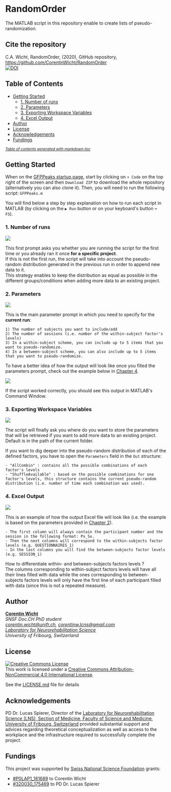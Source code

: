 # RandomOrder

The MATLAB script in this repository enable to create lists of pseudo-randomization.


## Cite the repository
C.A. Wicht, RandomOrder, (2020), GitHub repository, https://github.com/CorentinWicht/RandomOrder \
[![DOI](https://zenodo.org/badge/296019359.svg)](https://zenodo.org/badge/latestdoi/296019359)


## Table of Contents
- [Getting Started](#getting-started)
  * [1. Number of runs](#1-number-of-runs)
  * [2. Parameters](#2-parameters)
  * [3. Exporting Workspace Variables](#3-exporting-workspace-variables)
  * [4. Excel Output](#4-excel-output)
- [Author](#author)
- [License](#license)
- [Acknowledgements](#acknowledgements)
- [Fundings](#fundings)

<small><i><a href='http://ecotrust-canada.github.io/markdown-toc/'>Table of contents generated with markdown-toc</a></i></small>


## Getting Started

When on the [GFPPeaks startup page](https://github.com/CorentinWicht/GFPPeaks), start by clicking on `⬇️ Code` on the top right of the screen and then `Download ZIP` to download the whole repository (alternatively you can also clone it). 
Then, you will need to run the following script: ```GFPPeaks.m```


You will find below a step by step explanation on how to run each script in MATLAB (by clicking on the `▶️ Run` button or on your keyboard's button `⌨️ F5`).


### 1. Number of runs

![](tools/screenshots/FirstRun.png)

This first prompt asks you whether you are running the script for the first time or you already ran it once **for a specific project**. \
If this is not the first run, the script will take into account the pseudo-random distribution generated in the previous run in order to append new data to it. \
This strategy enables to keep the distribution as equal as possible in the different groups/conditions when adding more data to an existing project. 


### 2. Parameters

![](tools/screenshots/Parameters.png)

This is the main parameter prompt in which you need to specify for the **current run**:
```
1) The number of subjects you want to include/add
2) The number of sessions (i.e. number of the within-subject factor's levels)
3) In a within-subject scheme, you can include up to 5 items that you want to pseudo-randomize.
4) In a between-subject scheme, you can also include up to 5 items that you want to pseudo-randomize.
```
To have a better idea of how the output will look like once you filled the parameters prompt, check out the example below in [Chapter 4](#4-excel-output).


![](tools/screenshots/ExcelFileExport.png)

If the script worked correctly, you should see this output in MATLAB's Command Window. 


### 3. Exporting Workspace Variables

![](tools/screenshots/ExportParameters.png)

The script will finally ask you where do you want to store the parameters that will be retrieved if you want to add more data to an existing project. \
Default is in the path of the current folder.

If you want to dig deeper into the pseudo-random distribution of each of the defined factors, you have to open the ```Parameters``` field in the ```Out``` structure:
```
- "AllCombin" : contains all the possible combinations of each factor's levels
- "ShuffleAvailable" : based on the possible combinations for one factor's levels, this structure contains the current pseudo-random distribution (i.e. number of time each combination was used). 
```


### 4. Excel Output

![](tools/screenshots/ExcelOutput.png)

This is an example of how the output Excel file will look like (i.e. the example is based on the parameters provided in [Chapter 2](#2-parameters)). 
```
- The first column will always contain the participant number and the session in the following format: Px_Sx.
- Then the next columns will correspond to the within-subjects factor levels (e.g. QUESTIONNAIRES_1)
- In the last columns you will find the between-subjects factor levels (e.g. SESSION_1)
```

How to differentiate within- and between-subjects factors levels ? \
The columns corresponding to within-subject factors levels will have all their lines filled with data while the ones corresponding to between-subjects factors levels will only have the first line of each participant filled with data (since this is not a repeated measure). 


## Author
[**Corentin Wicht**](https://www.researchgate.net/profile/Wicht_Corentin)\
*SNSF Doc.CH PhD student*\
*corentin.wicht@unifr.ch, corentinw.lcns@gmail.com*\
*[Laboratory for Neurorehabilitation Science](https://www3.unifr.ch/med/spierer/en/)*\
*University of Fribourg, Switzerland*

## License
<a rel="license" href="http://creativecommons.org/licenses/by-nc/4.0/"><img alt="Creative Commons License" style="border-width:0" src="https://i.creativecommons.org/l/by-nc/4.0/88x31.png" /></a><br />This work is licensed under a <a rel="license" href="http://creativecommons.org/licenses/by-nc/4.0/">Creative Commons Attribution-NonCommercial 4.0 International License</a>.

See the [LICENSE.md](LICENSE.md) file for details

## Acknowledgements
PD Dr. Lucas Spierer, Director of the [Laboratory for Neurorehabilitation Science (LNS), Section of Medicine, Faculty of Science and Medicine, University of Fribourg, Switzerland](https://www3.unifr.ch/med/spierer/en/) provided substantial support and advices regarding theoretical conceptualization as well as access to the workplace and the infrastructure required to successfully complete the project.

## Fundings
This project was supported by [Swiss National Science Foundation](http://www.snf.ch/fr/Pages/default.aspx) grants:
* [#P0LAP1_181689](http://p3.snf.ch/project-181689) to Corentin Wicht
* [#320030_175469](http://p3.snf.ch/project-175469) to PD Dr. Lucas Spierer

